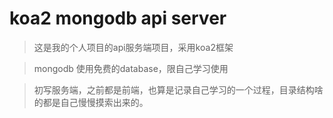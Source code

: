 # koa2 mongodb api server

>这是我的个人项目的api服务端项目，采用koa2框架

>mongodb 使用免费的database，限自己学习使用

>初写服务端，之前都是前端，也算是记录自己学习的一个过程，目录结构啥的都是自己慢慢摸索出来的。